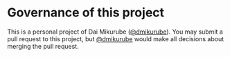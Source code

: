 Governance of this project
===========================

This is a personal project of Dai Mikurube ([@dmikurube](https://github.com/dmikurube)). You may submit a pull request to this project, but [@dmikurube](https://github.com/dmikurube) would make all decisions about merging the pull request.
